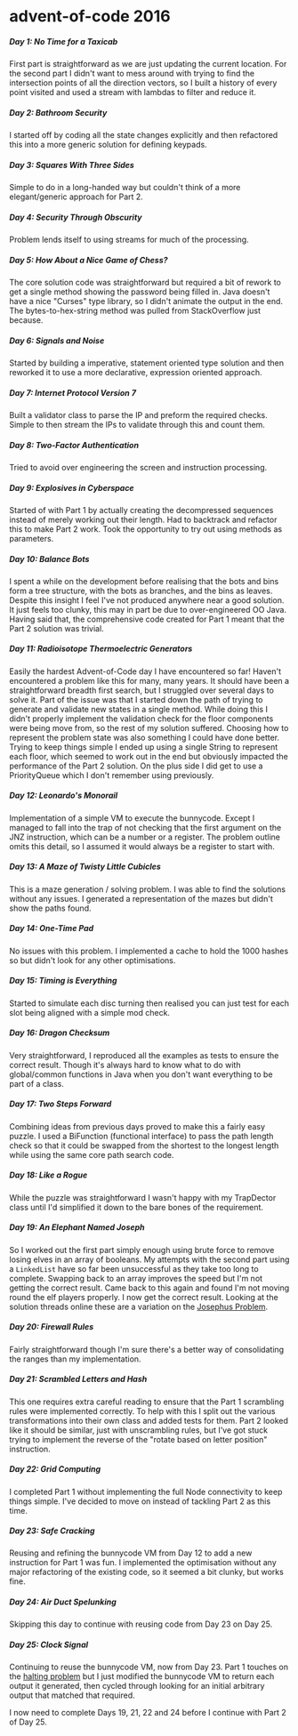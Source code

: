 # advent-of-code 2016

##### Day 1: No Time for a Taxicab
First part is straightforward as we are just updating the current location. For the second part I didn't want to mess around with
trying to find the intersection points of all the direction vectors, so I built a history of every point visited and used a stream 
with lambdas to filter and reduce it.

##### Day 2: Bathroom Security
I started off by coding all the state changes explicitly and then refactored this into a more generic solution for defining keypads. 

##### Day 3: Squares With Three Sides
Simple to do in a long-handed way but couldn't think of a more elegant/generic approach for Part 2.

##### Day 4: Security Through Obscurity
Problem lends itself to using streams for much of the processing.

##### Day 5: How About a Nice Game of Chess?
The core solution code was straightforward but required a bit of rework to get a single method showing the password being filled in. 
Java doesn't have a nice "Curses" type library, so I didn't animate the output in the end. The bytes-to-hex-string method was pulled 
from StackOverflow just because.

##### Day 6: Signals and Noise
Started by building a imperative, statement oriented type solution and then reworked it to use a more declarative, expression 
oriented approach.

##### Day 7: Internet Protocol Version 7
Built a validator class to parse the IP and preform the required checks. Simple to then stream the IPs to validate through this and 
count them.

##### Day 8: Two-Factor Authentication
Tried to avoid over engineering the screen and instruction processing.

##### Day 9: Explosives in Cyberspace
Started of with Part 1 by actually creating the decompressed sequences instead of merely working out their length. Had to backtrack
and refactor this to make Part 2 work. Took the opportunity to try out using methods as parameters.

##### Day 10: Balance Bots
I spent a while on the development before realising that the bots and bins form a tree structure, with the bots as branches, and 
the bins as leaves. Despite this insight I feel I've not produced anywhere near a good solution. It just feels too clunky, this may
in part be due to over-engineered OO Java. Having said that, the comprehensive code created for Part 1 meant that the Part 2 
solution was trivial.

##### Day 11: Radioisotope Thermoelectric Generators
Easily the hardest Advent-of-Code day I have encountered so far! Haven't encountered a problem like this for many, many years.
It should have been a straightforward breadth first search, but I struggled over several days to solve it. Part of the issue was
that I started down the path of trying to generate and validate new states in a single method. While doing this I didn't properly 
implement the validation check for the floor components were being move from, so the rest of my solution suffered. Choosing how to 
represent the problem state was also something I could have done better. Trying to keep things simple I ended up using a single 
String to represent each floor, which seemed to work out in the end but obviously impacted the performance of the Part 2 solution.
On the plus side I did get to use a PriorityQueue which I don't remember using previously.   

##### Day 12: Leonardo's Monorail
Implementation of a simple VM to execute the bunnycode. Except I managed to fall into the trap of not checking that the first 
argument on the JNZ instruction, which can be a number or a register. The problem outline omits this detail, so I assumed it would
always be a register to start with.

##### Day 13: A Maze of Twisty Little Cubicles
This is a maze generation / solving problem. I was able to find the solutions without any issues. I generated a representation of
the mazes but didn't show the paths found.

##### Day 14: One-Time Pad
No issues with this problem. I implemented a cache to hold the 1000 hashes so but didn't look for any other optimisations.

##### Day 15: Timing is Everything
Started to simulate each disc turning then realised you can just test for each slot being aligned with a simple mod check.

##### Day 16: Dragon Checksum
Very straightforward, I reproduced all the examples as tests to ensure the correct result. Though it's always hard to know what
to do with global/common functions in Java when you don't want everything to be part of a class.

##### Day 17: Two Steps Forward
Combining ideas from previous days proved to make this a fairly easy puzzle. I used a BiFunction (functional interface) to pass the
path length check so that it could be swapped from the shortest to the longest length while using the same core path search code.

##### Day 18: Like a Rogue
While the puzzle was straightforward I wasn't happy with my TrapDector class until I'd simplified it down to the bare bones of the
requirement.

##### Day 19: An Elephant Named Joseph
So I worked out the first part simply enough using brute force to remove losing elves in an array of booleans. My attempts with the
second part using a ```LinkedList``` have so far been unsuccessful as they take too long to complete. Swapping back to an array
improves the speed but I'm not getting the correct result. Came back to this again and found I'm not moving round the elf players
properly. I now get the correct result. 
Looking at the solution threads online these are a variation on the [Josephus Problem](https://en.wikipedia.org/wiki/Josephus_problem).

##### Day 20: Firewall Rules
Fairly straightforward though I'm sure there's a better way of consolidating the ranges than my implementation.

##### Day 21: Scrambled Letters and Hash
This one requires extra careful reading to ensure that the Part 1 scrambling rules were implemented correctly. To help with this I 
split out the various transformations into their own class and added tests for them. Part 2 looked like it should be similar, just
with unscrambling rules, but I've got stuck trying to implement the reverse of the "rotate based on letter position" instruction. 

##### Day 22: Grid Computing
I completed Part 1 without implementing the full Node connectivity to keep things simple. I've decided to move on instead of
tackling Part 2 as this time. 

##### Day 23: Safe Cracking
Reusing and refining the bunnycode VM from Day 12 to add a new instruction for Part 1 was fun. I implemented the optimisation 
without any major refactoring of the existing code, so it seemed a bit clunky, but works fine.

##### Day 24: Air Duct Spelunking
Skipping this day to continue with reusing code from Day 23 on Day 25.

##### Day 25: Clock Signal
Continuing to reuse the bunnycode VM, now from Day 23. Part 1 touches on the [halting problem](https://en.wikipedia.org/wiki/Halting_problem)
but I just modified the bunnycode VM to return each output it generated, then cycled through looking for an initial arbitrary 
output that matched that required.

I now need to complete Days 19, 21, 22 and 24 before I continue with Part 2 of Day 25.
